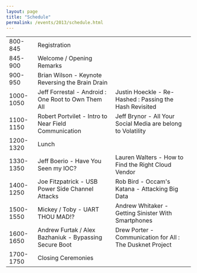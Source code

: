 ```yaml
---
layout: page
title: "Schedule"
permalink: /events/2013/schedule.html
---
```


<table>
<tr>
<td>800-845</td>
<td>Registration</td>
<td></td>
</tr>
<tr>
<td>845-900</td>
<td>Welcome / Opening Remarks</td>
<td></td>
</tr>
<tr>
<td>900-950</td>
<td>Brian Wilson - Keynote Reversing the Brain Drain</td>
<td></td>
</tr>
<tr>
<td>1000-1050</td>
<td>Jeff Forrestal - Android : One Root to Own Them All</td>
<td>Justin Hoeckle - Re-Hashed : Passing the Hash Revisited</td>
</tr>
<tr>
<td>1100-1150</td>
<td>Robert Portvilet - Intro to Near Field Communication</td>
<td>Jeff Brynor - All Your Social Media are belong to Volatility</td>
</tr>
<tr>
<td>1200-1320</td>
<td>Lunch</td>
<td></td>
</tr>
<tr>
<td>1330-1350</td>
<td>Jeff Boerio - Have You Seen my IOC?</td>
<td>Lauren Walters - How to Find the Right Cloud Vendor</td>
</tr>
<tr>
<td>1400-1250</td>
<td>Joe Fitzpatrick - USB Power Side Channel Attacks</td>
<td>Rob Bird - Occam's Katana - Attacking Big Data</td>
</tr>
<tr>
<td>1500-1550</td>
<td>Mickey / Toby - UART THOU MAD!?</td>
<td>Andrew Whitaker - Getting Sinister With Smartphones</td>
</tr>
<tr>
<td>1600-1650</td>
<td>Andrew Furtak / Alex Bazhaniuk - Bypassing Secure Boot</td>
<td>Drew Porter - Communication for All : The Dusknet Project</td>
</tr>
<tr>
<td>1700-1750</td>
<td>Closing Ceremonies</td>
<td></td>
</tr>
</table>
